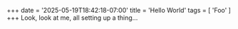 +++
date = '2025-05-19T18:42:18-07:00'
title = 'Hello World'
tags = [ 'Foo' ]
+++
Look, look at me, all setting up a thing...
